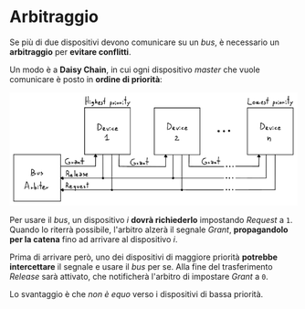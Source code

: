 # Arbitraggio

Se più di due dispositivi devono comunicare su un _bus_, è necessario un **arbitraggio** per **evitare conflitti**.

Un modo è a **Daisy Chain**, in cui ogni dispositivo _master_ che vuole comunicare è posto in **ordine di priorità**:

![Grafico di una Daisy Chain](assets/01.png)

Per usare il _bus_, un dispositivo $i$ **dovrà richiederlo** impostando _Request_ a `1`.
Quando lo riterrà possibile, l'arbitro alzerà il segnale _Grant_, **propagandolo per la catena** fino ad arrivare al dispositivo $i$.

Prima di arrivare però, uno dei dispositivi di maggiore priorità **potrebbe intercettare** il segnale e usare il _bus_ per se.
Alla fine del trasferimento _Release_ sarà attivato, che notificherà l'arbitro di impostare _Grant_ a `0`.

Lo svantaggio è che _non è equo_ verso i dispositivi di bassa priorità.
